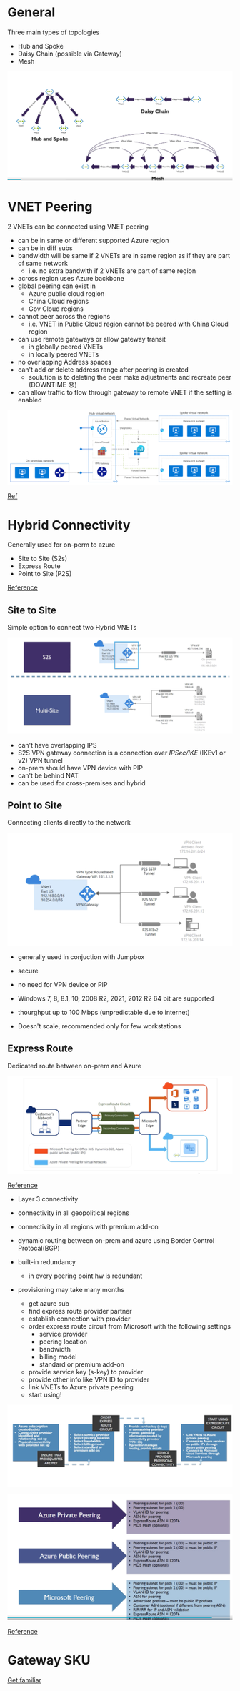 # General

Three main types of topologies

* Hub and Spoke
* Daisy Chain (possible via Gateway)
* Mesh


![image topology](./img/azure-topology.png)

# VNET Peering

2 VNETs can be connected using VNET peering

* can be in same or different supported Azure region
* can be in diff subs
* bandwidth will be same if 2 VNETs are in same region as if they are part of same network 
    * i.e. no extra bandwith if 2 VNETs are part of same region
* across region uses Azure backbone
* global peering can exist in 
    * Azure public cloud region
    * China Cloud regions
    * Gov Cloud regions
* cannot peer across the regions
    * i.e. VNET in Public Cloud region cannot be peered with China Cloud region
* can use remote gateways or allow gateway transit
    * in globally peered VNETs
    * in locally peered VNETs
* no overlapping Address spaces
* can't add or delete address range after peering is created
    * soulution is to deleting the peer make adjustments and recreate peer (DOWNTIME 😞)
* can allow traffic to flow through gateway to remote VNET if the setting is enabled


![image hub-spoke-peering](./img/hub-spoke-peering.png)

[Ref](https://docs.microsoft.com/en-us/azure/architecture/reference-architectures/hybrid-networking/hub-spoke)

# Hybrid Connectivity

Generally used for on-perm to azure

* Site to Site (S2s)
* Express Route
* Point to Site (P2S)

[Reference](https://docs.microsoft.com/en-us/azure/vpn-gateway/design)
## Site to Site

Simple option to connect two Hybrid VNETs

![image](./img/s2s.png)

* can't have overlapping IPS
* S2S VPN gateway connection is a connection over *IPSec/IKE* (IKEv1 or v2) VPN tunnel
* on-prem should have VPN device with PIP
* can't be behind NAT
* can be used for cross-premises and hybrid

## Point to Site

Connecting clients directly to the network

![image](./img/p2s.png)

* generally used in conjuction with Jumpbox

* secure
* no need for VPN device or PIP
* Windows 7, 8, 8.1, 10, 2008 R2, 2021, 2012 R2 64 bit are supported
* thourghput up to 100 Mbps (unpredictable due to internet)
* Doesn't scale, recommended only for few workstations

## Express Route

Dedicated route between on-prem and Azure

![image](./img/express.png)

[Reference](https://docs.microsoft.com/en-us/azure/expressroute/expressroute-introduction)

* Layer 3 connectivity
* connectivity in all geopolitical regions
* connectivity in all regions with premium add-on
* dynamic routing between on-prem and azure using Border Control Protocal(BGP)
* built-in redundancy
    * in every peering point hw is redundant

* provisioning may take many months
    * get azure sub
    * find express route provider partner
    * establish connection with provider
    * order express route circuit from Microsoft with the following settings
        * service provider
        * peering location
        * bandwidth
        * billing model
        * standard or premium add-on
    * provide service key (s-key) to provider
    * provide other info like VPN ID to provider
    * link VNETs to Azure private peering
    * start using!

![image](./img/express-workflow.png)

![image](./img/express-route-peering-data.png)

[Reference](https://docs.microsoft.com/en-us/azure/expressroute/expressroute-workflows)

# Gateway SKU

[Get familiar](https://docs.microsoft.com/en-us/azure/vpn-gateway/vpn-gateway-about-vpngateways#gwsku)